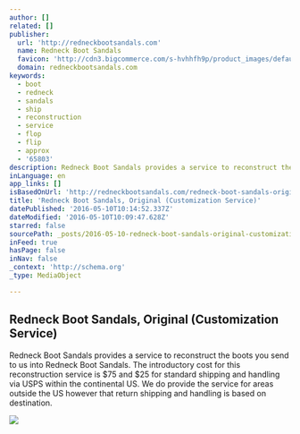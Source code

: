 ```yaml
---
author: []
related: []
publisher:
  url: 'http://redneckbootsandals.com'
  name: Redneck Boot Sandals
  favicon: 'http://cdn3.bigcommerce.com/s-hvhhfh9p/product_images/default_favicon.ico'
  domain: redneckbootsandals.com
keywords:
  - boot
  - redneck
  - sandals
  - ship
  - reconstruction
  - service
  - flop
  - flip
  - approx
  - '65803'
description: Redneck Boot Sandals provides a service to reconstruct the boots you send to us into Redneck Boot Sandals. The introductory cost for this reconstruction service is $75 and $25 for standard shipping and handling via USPS within the continental US. We do provide the service for areas outside the US however that return shipping and handling is based on destination.
inLanguage: en
app_links: []
isBasedOnUrl: 'http://redneckbootsandals.com/redneck-boot-sandals-original-customization-service/'
title: 'Redneck Boot Sandals, Original (Customization Service)'
datePublished: '2016-05-10T10:14:52.337Z'
dateModified: '2016-05-10T10:09:47.628Z'
starred: false
sourcePath: _posts/2016-05-10-redneck-boot-sandals-original-customization-service.md
inFeed: true
hasPage: false
inNav: false
_context: 'http://schema.org'
_type: MediaObject

---
```

<article style=""><h1>Redneck Boot Sandals, Original (Customization Service)</h1><p>Redneck Boot Sandals provides a service to reconstruct the boots you send to us into Redneck Boot Sandals. The introductory cost for this reconstruction service is $75 and $25 for standard shipping and handling via USPS within the continental US. We do provide the service for areas outside the US however that return shipping and handling is based on destination.</p><img src="http://cdn3.bigcommerce.com/s-hvhhfh9p/products/76/images/272/DSC_0237__06534.1437454569.490.588.jpg?c=2" /></article>